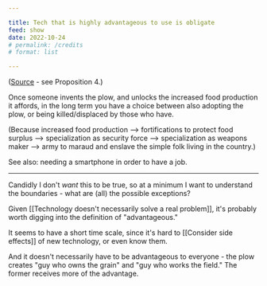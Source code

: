 ```yaml
---

title: Tech that is highly advantageous to use is obligate
feed: show
date: 2022-10-24
# permalink: /credits
# format: list

---
```


([Source](https://consilienceproject.org/technology-is-not-values-neutral/) - see Proposition 4.)

Once someone invents the plow, and unlocks the increased food production it affords, in the long term you have a choice between also adopting the plow, or being killed/displaced by those who have.

(Because increased food production --> fortifications to protect food surplus --> specialization as security force --> specialization as weapons maker --> army to maraud and enslave the simple folk living in the country.)

See also: needing a smartphone in order to have a job.

---

Candidly I don't _want_ this to be true, so at a minimum I want to understand the boundaries - what are (all) the possible exceptions?

Given [[Technology doesn't necessarily solve a real problem]], it's probably worth digging into the definition of "advantageous."

It seems to have a short time scale, since it's hard to [[Consider side effects]] of new technology, or even know them.

And it doesn't necessarily have to be advantageous to everyone - the plow creates "guy who owns the grain" and "guy who works the field." The former receives more of the advantage.